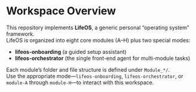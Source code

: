 # Workspace Overview

This repository implements **LifeOS**, a generic personal “operating system” framework.  
LifeOS is organized into eight core modules (A–H) plus two special modes:  
- **lifeos-onboarding** (a guided setup assistant)  
- **lifeos-orchestrator** (the single front-end agent for multi-module tasks)

Each module’s folder and file structure is defined under `Module_*/`.  
Use the appropriate mode—`lifeos-onboarding`, `lifeos-orchestrator`, or `module-A` through `module-H`—to interact with this workspace.